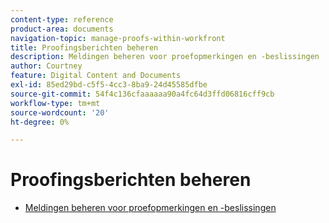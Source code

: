 ```yaml
---
content-type: reference
product-area: documents
navigation-topic: manage-proofs-within-workfront
title: Proofingsberichten beheren
description: Meldingen beheren voor proefopmerkingen en -beslissingen
author: Courtney
feature: Digital Content and Documents
exl-id: 85ed29bd-c5f5-4cc3-8ba9-24d45585dfbe
source-git-commit: 54f4c136cfaaaaaa90a4fc64d3ffd06816cff9cb
workflow-type: tm+mt
source-wordcount: '20'
ht-degree: 0%

---
```


# Proofingsberichten beheren

* [Meldingen beheren voor proefopmerkingen en -beslissingen](../../../../review-and-approve-work/proofing/reviewing-proofs-within-workfront/manage-notifications-for-proof-comments.md)
